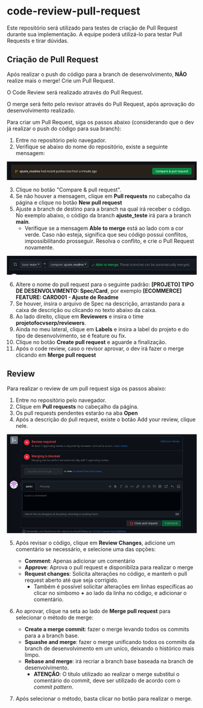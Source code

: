 # code-review-pull-request

Este repositório será utilizado para testes de criação de Pull Request durante sua implementação.
A equipe poderá utilizá-lo para testar Pull Requests e tirar dúvidas.

## Criação de Pull Request

Após realizar o push do código para a branch de desenvolvimento, **NÃO** realize mais o merge! Crie um Pull Request.

O Code Review será realizado através do Pull Request.

O merge será feito pelo revisor através do Pull Request, após aprovação do desenvolvimento realizado.

Para criar um Pull Request, siga os passos abaixo (considerando que o dev já realizar o push do código para sua branch): 

1. Entre no repositório pelo navegador.
2. Verifique se abaixo do nome do repositório, existe a seguinte mensagem:

![Alt text](.readme_images/image.png)

3. Clique no botão "Compare & pull request".
4. Se não houver a mensagem, clique em **Pull requests** no cabeçalho da página e clique no botão **New pull request**
5. Ajuste a branch de destino para a branch na qual irá receber o código. No exemplo abaixo, o código da branch **ajuste_teste** irá para a branch **main**.
    - Verifique se a mensagem **Able to merge** está ao lado com a cor verde. Caso não esteja, significa que seu código possui conflitos, impossibilitando prosseguir. Resolva o conflito, e crie o Pull Request novamente.

![Alt text](.readme_images/image-1.png)

6. Altere o nome do pull request para o seguinte padrão: **[PROJETO] TIPO DE DESENVOLVIMENTO: Spec/Card**, por exemplo **[ECOMMERCE] FEATURE: CARD001 - Ajuste de Readme**
7. Se houver, insira o arquivo de Spec na descrição, arrastando para a caixa de descrição ou clicando no texto abaixo da caixa.
8. Ao lado direito, clique em **Reviewers** e insira o time **projetofocvserp/reviewers**.
9. Ainda no meu lateral, clique em **Labels** e insira a label do projeto e do tipo de desenvolvimento, se é feature ou fix.
10. Clique no botão **Create pull request** e aguarde a finalização.
11. Após o code review, caso o revisor aprovar, o dev irá fazer o merge clicando em **Merge pull request**


## Review

Para realizar o review de um pull request siga os passos abaixo:

1. Entre no repositório pelo navegador.
2. Clique em **Pull requests** no cabeçalho da página.
3. Os pull requests pendentes estarão na aba **Open**
4. Após a descrição do ṕull request, existe o botão Add your review, clique nele.

![Alt text](.readme_images/image-2.png)

5. Após revisar o código, clique em **Review Changes**, adicione um comentário se necessário, e selecione uma das opções:
    - **Comment**: Apenas adicionar um comentário
    - **Approve**: Aprova o pull request e disponibilza para realizar o merge
    - **Request changes**: Solicita alterações no código, e manteḿ o pull request aberto até que seja corrigido.
        - Também é possível solicitar alterações em linhas específicas ao clicar no simbomo **+** ao lado da linha no código, e adicionar o comentário.     
        
6. Ao aprovar, clique na seta ao lado de **Merge pull request** para selecionar o método de merge:
    - **Create a merge commit**: fazer o merge levando todos os commits para a a branch base.
    - **Squashe and merge**: fazer o merge unificando todos os commits da branch de desenvolvimento em um unico, deixando o histórico mais limpo.
    - **Rebase and merge**: irá recriar a branch base baseada na branch de desenvolvimento.
        - **ATENÇÃO**: O título utilizado ao realizar o merge substitui o comentário do commit, deve ser utilizado de acordo com o *commit pattern*.
7. Após selecionar o método, basta clicar no botão para realizar o merge.